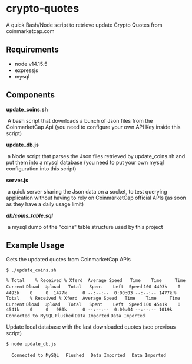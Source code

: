 # crypto-quotes
A quick Bash/Node script to retrieve update Crypto Quotes from coinmarketcap.com 

## Requirements

- node v14.15.5
- expressjs
- mysql



## Components

**update_coins.sh**

​	A bash script that downloads a bunch of Json files from the CoinmarketCap Api (you need to configure your own API Key inside this script)

**update_db.js**

​	a Node script that parses the Json files retrieved by update_coins.sh and put them into a mysql database (you need to put your own mysql configuration into this script)

**server.js**

​	a quick server sharing the Json data on a socket, to test querying application without having to rely on CoinmarketCap official APIs (as soon as they have a daily usage limit)



_**db/coins_table.sql**_

​	a mysql dump of the "coins" table structure used by this project

## Example Usage

Gets the updated quotes from CoinmarketCap APIs

`$ ./update_coins.sh` 

 `% Total    % Received % Xferd  Average Speed   Time    Time     Time  Current`
                                 `Dload  Upload   Total   Spent    Left  Speed`
`100 4493k    0 4493k    0     0  1477k      0 --:--:--  0:00:03 --:--:-- 1477k`
  `% Total    % Received % Xferd  Average Speed   Time    Time     Time  Current`
                                 `Dload  Upload   Total   Spent    Left  Speed`
  `100 4541k    0 4541k    0     0   980k      0 --:--:--  0:00:04 --:--:-- 1019k`
  `Connected to MySQL`
  `Flushed`
  `Data Imported`
  `Data Imported`



Update local database with the last downloaded quotes (see previous script)

`$ node update_db.js` 

  `  Connected to MySQL`
  `  Flushed`
  `  Data Imported`
  `  Data Imported`